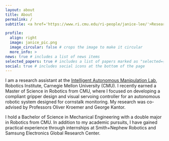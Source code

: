 ```yaml
---
layout: about
title: About
permalink: /
subtitle: <a href='https://www.ri.cmu.edu/ri-people/janice-lee/'>Research Assistant</a> @ <a href='https://www.ri.cmu.edu/'>Robotics Institute</a>, Carnegie Mellon University

profile:
  align: right
  image: janice_pic.png
  image_circular: false # crops the image to make it circular
  more_info: >
news: true # includes a list of news items
selected_papers: true # includes a list of papers marked as "selected={true}"
social: true # includes social icons at the bottom of the page
---
```


I am a research assistant at the <a href='https://iamlab-cmu.github.io/'>Intelligent Autonomous Manipulation Lab</a>, Robotics Institute, Carnegie Mellon University (CMU). I recently earned a Master of Science in Robotics from CMU, where I focused on developing a compliant gripper design and visual servoing controller for an autonomous robotic system designed for cornstalk monitoring. My research was co-advised by Professors Oliver Kroemer and George Kantor.

I hold a Bachelor of Science in Mechanical Engineering with a double major in Robotics from CMU. In addition to my academic pursuits, I have gained practical experience through internships at Smith+Nephew Robotics and Samsung Electronics Global Research Center.